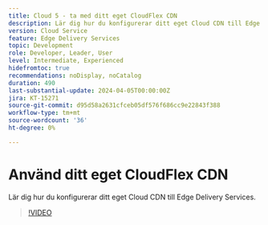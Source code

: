```yaml
---
title: Cloud 5 - ta med ditt eget CloudFlex CDN
description: Lär dig hur du konfigurerar ditt eget Cloud CDN till Edge Delivery Services.
version: Cloud Service
feature: Edge Delivery Services
topic: Development
role: Developer, Leader, User
level: Intermediate, Experienced
hidefromtoc: true
recommendations: noDisplay, noCatalog
duration: 490
last-substantial-update: 2024-04-05T00:00:00Z
jira: KT-15271
source-git-commit: d95d58a2631cfceb05df576f686cc9e22843f388
workflow-type: tm+mt
source-wordcount: '36'
ht-degree: 0%

---
```


# Använd ditt eget CloudFlex CDN

Lär dig hur du konfigurerar ditt eget Cloud CDN till Edge Delivery Services.

>[!VIDEO](https://video.tv.adobe.com/v/3428100/?quality=12&learn=on)
